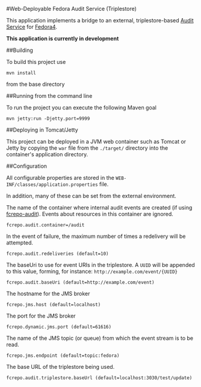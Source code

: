 #Web-Deployable Fedora Audit Service (Triplestore)

This application implements a bridge to an external, triplestore-based
[Audit Service](https://wiki.duraspace.org/display/FF/Design+-+Audit+Service)
for [Fedora4](http://fcrepo.org).

**This application is currently in development**

##Building

To build this project use

    mvn install

from the base directory 

##Running from the command line

To run the project you can execute the following Maven goal

    mvn jetty:run -Djetty.port=9999

##Deploying in Tomcat/Jetty

This project can be deployed in a JVM web container such as Tomcat or Jetty
by copying the `war` file from the `./target/` directory into the container's
application directory.

##Configuration

All configurable properties are stored in the `WEB-INF/classes/application.properties` file.

In addition, many of these can be set from the external environment.

The name of the container where internal audit events are created (if using
[fcrepo-audit](http://github.com/fcrepo4-labs/fcrepo-audit)).  Events about
resources in this container are ignored.

    fcrepo.audit.container=/audit

In the event of failure, the maximum number of times a redelivery will be attempted.

    fcrepo.audit.redeliveries (default=10)

The baseUri to use for event URIs in the triplestore. A `UUID` will be appended
to this value, forming, for instance: `http://example.com/event/{UUID}`

    fcrepo.audit.baseUri (default=http://example.com/event)

The hostname for the JMS broker

    fcrepo.jms.host (default=localhost)

The port for the JMS broker

    fcrepo.dynamic.jms.port (default=61616)

The name of the JMS topic (or queue) from which the event stream is to be read.

    fcrepo.jms.endpoint (default=topic:fedora)

The base URL of the triplestore being used.

    fcrepo.audit.triplestore.baseUrl (default=localhost:3030/test/update)

